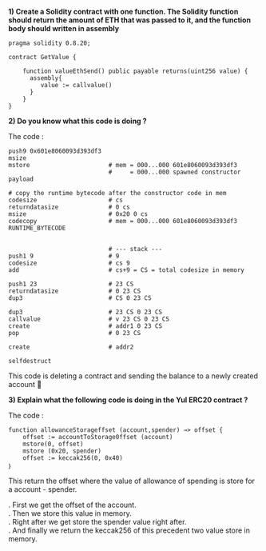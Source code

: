 **1) Create a Solidity contract with one function. The Solidity function should return the 
amount of ETH that was passed to it, and the function body should written in assembly**

```solidity
pragma solidity 0.8.20;

contract GetValue {

    function valueEthSend() public payable returns(uint256 value) {
      assembly{
         value := callvalue()
      }
    }
}
```

**2) Do you know what this code is doing ?**

The code :

```
push9 0x601e8060093d393df3
msize
mstore                      # mem = 000...000 601e8060093d393df3
                            #     = 000...000 spawned constructor payload

# copy the runtime bytecode after the constructor code in mem
codesize                    # cs
returndatasize              # 0 cs
msize                       # 0x20 0 cs
codecopy                    # mem = 000...000 601e8060093d393df3 RUNTIME_BYTECODE


                            # --- stack ---
push1 9                     # 9
codesize                    # cs 9
add                         # cs+9 = CS = total codesize in memory

push1 23                    # 23 CS
returndatasize              # 0 23 CS
dup3                        # CS 0 23 CS

dup3                        # 23 CS 0 23 CS
callvalue                   # v 23 CS 0 23 CS
create                      # addr1 0 23 CS
pop                         # 0 23 CS

create                      # addr2

selfdestruct
```

This code is deleting a contract and sending the balance to a newly created account 🤔



**3) Explain what the following code is doing in the Yul ERC20 contract ?**

The code : 

```solidity
function allowanceStorageffset (account,spender) →> offset {
	offset := accountToStorage0ffset (account)
	mstore(0, offset)
	mstore (0x20, spender)
	offset := keccak256(0, 0x40)
｝
```

This return the offset where the value of allowance of spending is store for a account - spender.

. First we get the offset of the account.<br>
. Then we store this value in memory.<br>
. Right after we get store the spender value right after.<br>
. And finally we return the keccak256 of this precedent two value store in memory.